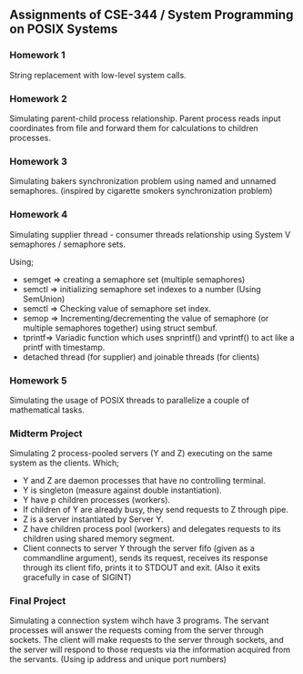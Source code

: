 ## Assignments of CSE-344 / System Programming on POSIX Systems

### Homework 1
String replacement with low-level system calls.

### Homework 2
Simulating parent-child process relationship. Parent process reads input coordinates from file and forward them for calculations to children processes.

### Homework 3
Simulating bakers synchronization problem using named and unnamed semaphores. (inspired by cigarette smokers synchronization problem) 

### Homework 4
Simulating supplier thread - consumer threads relationship using System V semaphores / semaphore sets.

Using;
  * semget => creating a semaphore set (multiple semaphores)
  * semctl => initializing semaphore set indexes to a number (Using SemUnion)
  * semctl => Checking value of semaphore set index.
  * semop  => Incrementing/decrementing the value of semaphore (or multiple semaphores together) using struct sembuf.
  * tprintf=> Variadic function which uses snprintf() and vprintf() to act like a printf with timestamp.
  * detached thread (for supplier) and joinable threads (for clients)

### Homework 5
 Simulating the usage of POSIX threads to parallelize a couple of mathematical tasks.
 
### Midterm Project
 Simulating 2 process-pooled servers (Y and Z) executing on the same system as the clients. 
 Which;
  * Y and Z are daemon processes that have no controlling terminal.
  * Y is singleton (measure against double instantiation).
  * Y have p children processes (workers).
  * If children of Y are already busy, they send requests to Z through pipe.
  * Z is a server instantiated by Server Y.
  * Z have children process pool (workers) and delegates requests to its children using shared memory segment.
  * Client connects to server Y through the server fifo (given as a commandline argument), sends its request, receives its response through its client fifo, prints it to STDOUT and exit. (Also it exits gracefully in case of SIGINT)

### Final Project
  Simulating a connection system wihch have 3 programs. The servant processes will answer the requests coming from the server through sockets. The client will make requests to the server through sockets, and the server will respond to those requests via the information acquired from the servants. (Using  ip address and unique port numbers)
